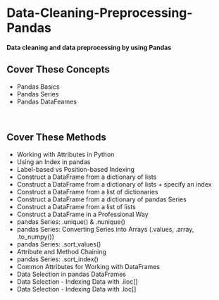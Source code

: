 # Data-Cleaning-Preprocessing-Pandas
 **Data cleaning and data preprocessing by using Pandas**
 
## Cover These Concepts
 * Pandas Basics
 * Pandas Series
 * Pandas DataFeames
 <br>
 
## Cover These Methods
 * Working with Attributes in Python
 * Using an Index in pandas
 * Label-based vs Position-based Indexing
 * Construct a DataFrame from a dictionary of lists
 * Construct a DataFrame from a dictionary of lists + specify an index
 * Construct a DataFrame from a list of dictionaries
 * Construct a DataFrame from a dictionary of pandas Series
 * Construct a DataFrame from a list of lists
 * Construct a DataFrame in a Professional Way
 * pandas Series: .unique() & .nunique()
 * pandas Series: Converting Series into Arrays (.values, .array, .to_numpy())
 * pandas Series: .sort_values()
 * Attribute and Method Chaining
 * pandas Series: .sort_index()
 * Common Attributes for Working with DataFrames
 * Data Selection in pandas DataFrames
 * Data Selection - Indexing Data with .iloc[]
 * Data Selection - Indexing Data with .loc[]
